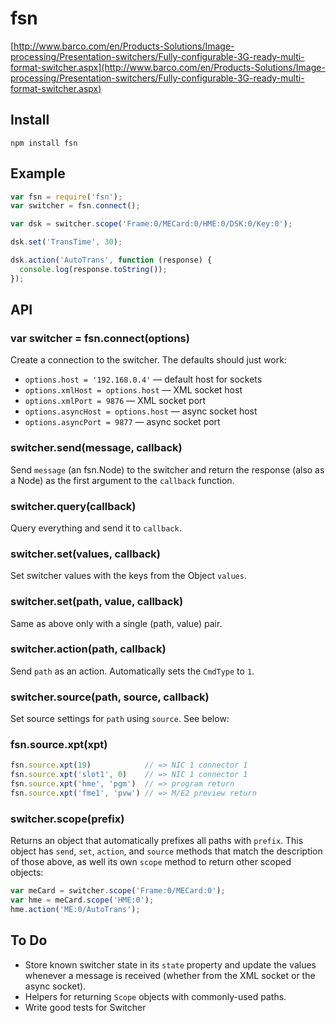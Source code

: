# fsn

[http://www.barco.com/en/Products-Solutions/Image-processing/Presentation-switchers/Fully-configurable-3G-ready-multi-format-switcher.aspx](http://www.barco.com/en/Products-Solutions/Image-processing/Presentation-switchers/Fully-configurable-3G-ready-multi-format-switcher.aspx)

## Install

    npm install fsn

## Example

```js
var fsn = require('fsn');
var switcher = fsn.connect();

var dsk = switcher.scope('Frame:0/MECard:0/HME:0/DSK:0/Key:0');

dsk.set('TransTime', 30);

dsk.action('AutoTrans', function (response) {
  console.log(response.toString());
});
```

## API

### var switcher = fsn.connect(options)

Create a connection to the switcher. The defaults should just work:

* `options.host = '192.168.0.4'` — default host for sockets
* `options.xmlHost = options.host` — XML socket host
* `options.xmlPort = 9876` — XML socket port
* `options.asyncHost = options.host` — async socket host
* `options.asyncPort = 9877` — async socket port

### switcher.send(message, callback)

Send `message` (an fsn.Node) to the switcher and return the response (also as a Node) as the first argument to the `callback` function.

### switcher.query(callback)

Query everything and send it to `callback`.

### switcher.set(values, callback)

Set switcher values with the keys from the Object `values`.

### switcher.set(path, value, callback)

Same as above only with a single (path, value) pair.

### switcher.action(path, callback)

Send `path` as an action. Automatically sets the `CmdType` to `1`.

### switcher.source(path, source, callback)

Set source settings for `path` using `source`. See below:

### fsn.source.xpt(xpt)

```js
fsn.source.xpt(19)            // => NIC 1 connector 1
fsn.source.xpt('slot1', 0)    // => NIC 1 connector 1
fsn.source.xpt('hme', 'pgm')  // => program return
fsn.source.xpt('fme1', 'pvw') // => M/E2 preview return
```

### switcher.scope(prefix)

Returns an object that automatically prefixes all paths with `prefix`. This object has `send`, `set`, `action`, and `source` methods that match the description of those above, as well its own `scope` method to return other scoped objects:

```js
var meCard = switcher.scope('Frame:0/MECard:0');
var hme = meCard.scope('HME:0');
hme.action('ME:0/AutoTrans');
```

## To Do

- Store known switcher state in its `state` property and update the values whenever a message is received (whether from the XML socket or the async socket).
- Helpers for returning `Scope` objects with commonly-used paths.
- Write good tests for Switcher
